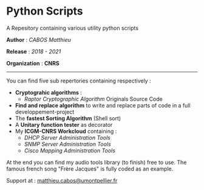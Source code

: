 # Python Scripts

A Repesitory containing various utility python scripts

 **Author**  : *CABOS Matthieu*
 
 **Release** : *2018 - 2021*
 
 **Organization** : **CNRS**
 
 _______________________________________________________________________________________

You can find five sub repertories containing respectively :
  * **Cryptograhic algorithms** :
      * *Raptor Cryptographic Algorithm* Originals Source Code
  * **Find and replace algorithm** to write and replace parts of code in a full developpement-project 
  * The **fastest Sorting Algorithm** (Shell sort)
  * A **Unitary function tester** as decorator
  * My **ICGM-CNRS Workcloud** containing :
      * *DHCP Server Administration Tools*
      * *SNMP Server Administration Tools*
      * *Cisco Mapping Administration Tools*
  
At the end you can find my audio tools library (to finish) free to use. The famous french song "Frère Jacques" is fully coded as an example.

Support at : matthieu.cabos@umontpellier.fr
